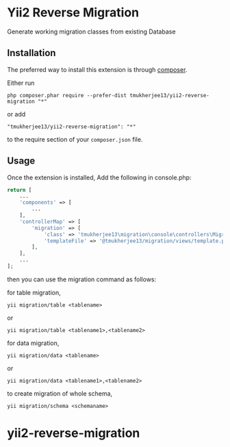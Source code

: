 Yii2 Reverse Migration
======================
Generate working migration classes from existing Database

Installation
------------

The preferred way to install this extension is through [composer](http://getcomposer.org/download/).

Either run

```
php composer.phar require --prefer-dist tmukherjee13/yii2-reverse-migration "*"
```

or add

```
"tmukherjee13/yii2-reverse-migration": "*"
```

to the require section of your `composer.json` file.


Usage
-----

Once the extension is installed, Add the following in console.php:

```php
return [
    ...
    'components' => [
        ...
    ],
    'controllerMap' => [
        'migration' => [
            'class' => 'tmukherjee13\migration\console\controllers\MigrationController',
            'templateFile' => '@tmukherjee13/migration/views/template.php',
        ],
    ],
    ...
];

```

then you can use the migration command as follows:

for table migration,
```
yii migration/table <tablename>
```
or
```
yii migration/table <tablename1>,<tablename2>

```

for data migration,
```
yii migration/data <tablename>
```
or
```
yii migration/data <tablename1>,<tablename2>

```


to create migration of whole schema,
```
yii migration/schema <schemaname>
```

# yii2-reverse-migration
